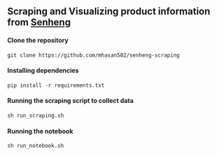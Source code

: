 ## Scraping and Visualizing product information from [Senheng](https://www.senheng.com.my) 

#### Clone the repository
```shell
git clone https://github.com/mhasan502/senheng-scraping
```

#### Installing dependencies
```shell
pip install -r requirements.txt
```

#### Running the scraping script to collect data
```shell
sh run_scraping.sh
```

#### Running the notebook
```shell
sh run_notebook.sh
```

